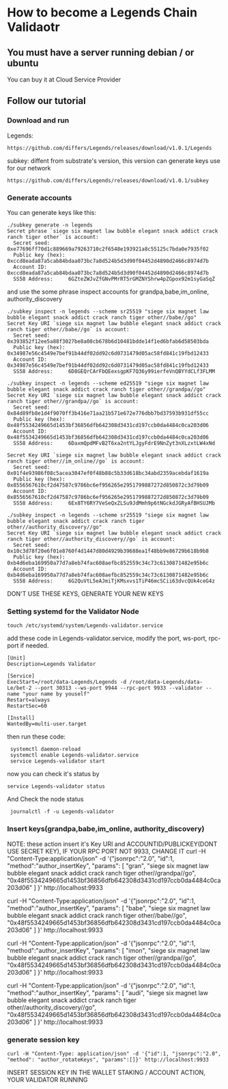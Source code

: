 # How to become a Legends Chain Validaotr

## You must have a server running debian / or ubuntu
You can buy it at Cloud Service Provider

## Follow our tutorial

### Download and run
Legends: 
```
https://github.com/differs/Legends/releases/download/v1.0.1/Legends
```
subkey: diffent from substrate's version, this version can generate keys use for our network

```
https://github.com/differs/Legends/releases/download/v1.0.1/subkey
```

### Generate accounts
You can generate keys like this:
```
./subkey generate -n legends 
Secret phrase `siege six magnet law bubble elegant snack addict crack ranch tiger other` is account:
  Secret seed:      0xe77696ff70d1c889669a79263710c2f6548e193921a8c55125c7bda0e7935f02
  Public key (hex): 0xccd8eada87a5cab84bdaa073bc7a8d524b5d3d90f04452d4890d2466c8974d7b
  Account ID:       0xccd8eada87a5cab84bdaa073bc7a8d524b5d3d90f04452d4890d2466c8974d7b
  SS58 Address:     6GZteZWJvZfGNvPMrRT5rGMZNYShrw4pZGpox92m1syGaSqZ
```
and use the some phrase inspect accounts for grandpa,babe,im_online, authority_discovery

```
./subkey inspect -n legends --scheme sr25519 "siege six magnet law bubble elegant snack addict crack ranch tiger other//babe//go"
Secret Key URI `siege six magnet law bubble elegant snack addict crack ranch tiger other//babe//go` is account:
  Secret seed:      0x393852f12ee5a88f3027be8a08cb678b6d10481bdde14f1ed6bfab6d58503bda
  Public key (hex): 0x34987e56c4549e7bef91b44df02dd92c6d0731479d05ac58fd841c19fbd12433
  Account ID:       0x34987e56c4549e7bef91b44df02dd92c6d0731479d05ac58fd841c19fbd12433
  SS58 Address:     6D8GEQrCArFbQEexsgpKF7Q36y99ierfeVnQBYYdCLf3FLMM
```

```
./subkey inspect -n legends --scheme ed25519 "siege six magnet law bubble elegant snack addict crack ranch tiger other//grandpa//go"
Secret Key URI `siege six magnet law bubble elegant snack addict crack ranch tiger other//grandpa//go` is account:
  Secret seed:      0x84d89fb8e1d4f9070ff3b416e71aa21b571e672e776dbb7bd37593b931df55cc
  Public key (hex): 0x48f5534249665d1453bf36856dfb642308d3431cd197ccb0da4484c0ca203d06
  Account ID:       0x48f5534249665d1453bf36856dfb642308d3431cd197ccb0da4484c0ca203d06
  SS58 Address:     6DaxmQpdMFvB2T6xa2ntYLJgyFdrE9NnZyt3nXLzxtLW4xNd
```

```./subkey inspect -n legends --scheme ed25519 "siege six magnet law bubble elegant snack addict crack ranch tiger other//im_online//go"
Secret Key URI `siege six magnet law bubble elegant snack addict crack ranch tiger other//im_online//go` is account:
  Secret seed:      0x01f4e93986f08c5acea3047ef0f48b88c5b33d618bc34abd2359acebdaf1619a
  Public key (hex): 0x8556567610cf2d47587c9786bc6ef956265e2951799887272d850872c3d79b09
  Account ID:       0x8556567610cf2d47587c9786bc6ef956265e2951799887272d850872c3d79b09
  SS58 Address:     6Ex8TY6RY7VeSeQxZLSu9JdMmh9p6tNGckdJGRyAfBHSUJMb
```

```
./subkey inspect -n legends --scheme sr25519 "siege six magnet law bubble elegant snack addict crack ranch tiger other//authority_discovery//go"
Secret Key URI `siege six magnet law bubble elegant snack addict crack ranch tiger other//authority_discovery//go` is account:
  Secret seed:      0x10c3d78f20e6f01e8760f4d1447d80d4929b39688ea1f48bb9e86729b618b9b8
  Public key (hex): 0xb4d6eba169950a77d7a8eb74fac608aefbc852559c34c73c6130871482e95b6c
  Account ID:       0xb4d6eba169950a77d7a8eb74fac608aefbc852559c34c73c6130871482e95b6c
  SS58 Address:     6G2QuVtL5eAJmiTjKMsxvs1TiP46mcSCii63dvcQUk4ceG4z
```

DON'T USE THESE KEYS, GENERATE YOUR NEW KEYS

### Setting systemd for the Validator Node
```
touch /etc/systemd/system/Legends-validator.service
```
add these code in Legends-validator.service, modify the port, ws-port, rpc-port if needed.
```
[Unit]
Description=Legends Validator

[Service]
ExecStart=/root/data-Legends/Legends -d /root/data-Legends/data-Le/bet-2 --port 30313 --ws-port 9944 --rpc-port 9933 --validator --name "your name by youself"
Restart=always
RestartSec=60

[Install]
WantedBy=multi-user.target
```

then run these code:
```
 systemctl daemon-reload 
 systemctl enable Legends-validator.service 
 service Legends-validator start
 ```

 now you can check it's status by
 ```
 service Legends-validator status
 ```

 And Check the node status
 ```
  journalctl -f -u Legends-validator
```


### Insert keys(grandpa,babe,im_online, authority_discovery)

NOTE: these action insert it's Key URI and ACCOUNTID/PUBLICKEY(DONT USE SECRET KEY), IF YOUR RPC PORT NOT 9933, CHANGE IT
curl -H "Content-Type:application/json" -d '{"jsonrpc":"2.0", "id":1, "method":"author_insertKey", "params": [  "gran",  "siege six magnet law bubble elegant snack addict crack ranch tiger other//grandpa//go",  "0x48f5534249665d1453bf36856dfb642308d3431cd197ccb0da4484c0ca203d06" ] }' http://localhost:9933

curl -H "Content-Type:application/json" -d '{"jsonrpc":"2.0", "id":1, "method":"author_insertKey", "params": [  "babe",  "siege six magnet law bubble elegant snack addict crack ranch tiger other//babe//go",  "0x48f5534249665d1453bf36856dfb642308d3431cd197ccb0da4484c0ca203d06" ] }' http://localhost:9933

curl -H "Content-Type:application/json" -d '{"jsonrpc":"2.0", "id":1, "method":"author_insertKey", "params": [  "imon",  "siege six magnet law bubble elegant snack addict crack ranch tiger other//grandpa//go",  "0x48f5534249665d1453bf36856dfb642308d3431cd197ccb0da4484c0ca203d06" ] }' http://localhost:9933

curl -H "Content-Type:application/json" -d '{"jsonrpc":"2.0", "id":1, "method":"author_insertKey", "params": [  "audi",  "siege six magnet law bubble elegant snack addict crack ranch tiger other//authority_discovery//go",  "0x48f5534249665d1453bf36856dfb642308d3431cd197ccb0da4484c0ca203d06" ] }' http://localhost:9933


### generate session key

```
curl -H "Content-Type: application/json" -d '{"id":1, "jsonrpc":"2.0", "method": "author_rotateKeys", "params":[]}' http://localhost:9933
```

INSERT SESSION KEY IN THE WALLET STAKING / ACCOUNT ACTION, YOUR VALIDATOR RUNNING